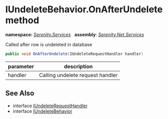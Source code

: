 # IUndeleteBehavior.OnAfterUndelete method
**namespace:** *[Serenity.Services](../../README.md#serenity.services-namespace)*   **assembly**: *[Serenity.Net.Services](../../README.md)*

Called after row is undeleted in database

```csharp
public void OnAfterUndelete(IUndeleteRequestHandler handler)
```

| parameter | description |
| --- | --- |
| handler | Calling undelete request handler |

## See Also

* interface [IUndeleteRequestHandler](../IUndeleteRequestHandler.md)
* interface [IUndeleteBehavior](../IUndeleteBehavior.md)